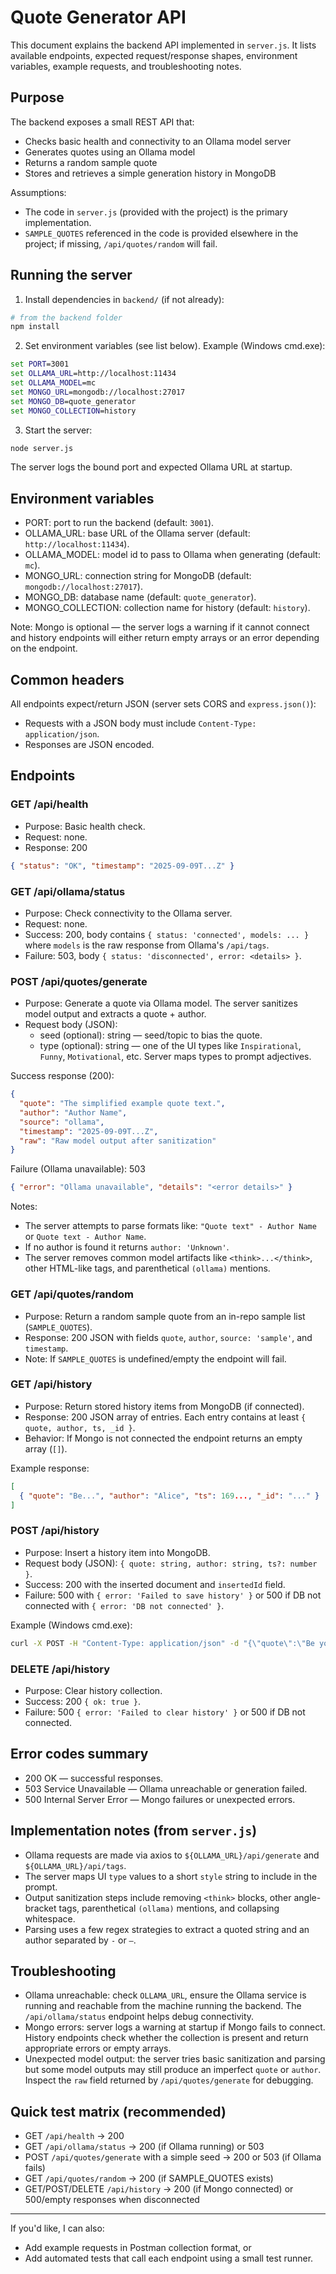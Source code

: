 # Quote Generator API

This document explains the backend API implemented in `server.js`. It lists available endpoints, expected request/response shapes, environment variables, example requests, and troubleshooting notes.

## Purpose
The backend exposes a small REST API that:
- Checks basic health and connectivity to an Ollama model server
- Generates quotes using an Ollama model
- Returns a random sample quote
- Stores and retrieves a simple generation history in MongoDB

Assumptions:
- The code in `server.js` (provided with the project) is the primary implementation.
- `SAMPLE_QUOTES` referenced in the code is provided elsewhere in the project; if missing, `/api/quotes/random` will fail.

## Running the server
1. Install dependencies in `backend/` (if not already):

```bash
# from the backend folder
npm install
```

2. Set environment variables (see list below). Example (Windows cmd.exe):

```cmd
set PORT=3001
set OLLAMA_URL=http://localhost:11434
set OLLAMA_MODEL=mc
set MONGO_URL=mongodb://localhost:27017
set MONGO_DB=quote_generator
set MONGO_COLLECTION=history
```

3. Start the server:

```bash
node server.js
```

The server logs the bound port and expected Ollama URL at startup.

## Environment variables
- PORT: port to run the backend (default: `3001`).
- OLLAMA_URL: base URL of the Ollama server (default: `http://localhost:11434`).
- OLLAMA_MODEL: model id to pass to Ollama when generating (default: `mc`).
- MONGO_URL: connection string for MongoDB (default: `mongodb://localhost:27017`).
- MONGO_DB: database name (default: `quote_generator`).
- MONGO_COLLECTION: collection name for history (default: `history`).

Note: Mongo is optional — the server logs a warning if it cannot connect and history endpoints will either return empty arrays or an error depending on the endpoint.

## Common headers
All endpoints expect/return JSON (server sets CORS and `express.json()`):
- Requests with a JSON body must include `Content-Type: application/json`.
- Responses are JSON encoded.

## Endpoints

### GET /api/health
- Purpose: Basic health check.
- Request: none.
- Response: 200

```json
{ "status": "OK", "timestamp": "2025-09-09T...Z" }
```

### GET /api/ollama/status
- Purpose: Check connectivity to the Ollama server.
- Request: none.
- Success: 200, body contains `{ status: 'connected', models: ... }` where `models` is the raw response from Ollama's `/api/tags`.
- Failure: 503, body `{ status: 'disconnected', error: <details> }`.

### POST /api/quotes/generate
- Purpose: Generate a quote via Ollama model. The server sanitizes model output and extracts a quote + author.
- Request body (JSON):
  - seed (optional): string — seed/topic to bias the quote.
  - type (optional): string — one of the UI types like `Inspirational`, `Funny`, `Motivational`, etc. Server maps types to prompt adjectives.


Success response (200):
```json
{
  "quote": "The simplified example quote text.",
  "author": "Author Name",
  "source": "ollama",
  "timestamp": "2025-09-09T...Z",
  "raw": "Raw model output after sanitization"
}
```

Failure (Ollama unavailable): 503
```json
{ "error": "Ollama unavailable", "details": "<error details>" }
```

Notes:
- The server attempts to parse formats like: `"Quote text" - Author Name` or `Quote text - Author Name`.
- If no author is found it returns `author: 'Unknown'`.
- The server removes common model artifacts like `<think>...</think>`, other HTML-like tags, and parenthetical `(ollama)` mentions.

### GET /api/quotes/random
- Purpose: Return a random sample quote from an in-repo sample list (`SAMPLE_QUOTES`).
- Response: 200 JSON with fields `quote`, `author`, `source: 'sample'`, and `timestamp`.
- Note: If `SAMPLE_QUOTES` is undefined/empty the endpoint will fail.

### GET /api/history
- Purpose: Return stored history items from MongoDB (if connected).
- Response: 200 JSON array of entries. Each entry contains at least `{ quote, author, ts, _id }`.
- Behavior: If Mongo is not connected the endpoint returns an empty array (`[]`).

Example response:
```json
[
  { "quote": "Be...", "author": "Alice", "ts": 169..., "_id": "..." }
]
```

### POST /api/history
- Purpose: Insert a history item into MongoDB.
- Request body (JSON): `{ quote: string, author: string, ts?: number }`.
- Success: 200 with the inserted document and `insertedId` field.
- Failure: 500 with `{ error: 'Failed to save history' }` or 500 if DB not connected with `{ error: 'DB not connected' }`.

Example (Windows cmd.exe):
```cmd
curl -X POST -H "Content-Type: application/json" -d "{\"quote\":\"Be yourself.\",\"author\":\"Unknown\"}" http://localhost:3001/api/history
```

### DELETE /api/history
- Purpose: Clear history collection.
- Success: 200 `{ ok: true }`.
- Failure: 500 `{ error: 'Failed to clear history' }` or 500 if DB not connected.

## Error codes summary
- 200 OK — successful responses.
- 503 Service Unavailable — Ollama unreachable or generation failed.
- 500 Internal Server Error — Mongo failures or unexpected errors.

## Implementation notes (from `server.js`)
- Ollama requests are made via axios to `${OLLAMA_URL}/api/generate` and `${OLLAMA_URL}/api/tags`.
- The server maps UI `type` values to a short `style` string to include in the prompt.
- Output sanitization steps include removing `<think>` blocks, other angle-bracket tags, parenthetical `(ollama)` mentions, and collapsing whitespace.
- Parsing uses a few regex strategies to extract a quoted string and an author separated by `-` or `—`.

## Troubleshooting
- Ollama unreachable: check `OLLAMA_URL`, ensure the Ollama service is running and reachable from the machine running the backend. The `/api/ollama/status` endpoint helps debug connectivity.
- Mongo errors: server logs a warning at startup if Mongo fails to connect. History endpoints check whether the collection is present and return appropriate errors or empty arrays.
- Unexpected model output: the server tries basic sanitization and parsing but some model outputs may still produce an imperfect `quote` or `author`. Inspect the `raw` field returned by `/api/quotes/generate` for debugging.

## Quick test matrix (recommended)
- GET `/api/health` → 200
- GET `/api/ollama/status` → 200 (if Ollama running) or 503
- POST `/api/quotes/generate` with a simple seed → 200 or 503 (if Ollama fails)
- GET `/api/quotes/random` → 200 (if SAMPLE_QUOTES exists)
- GET/POST/DELETE `/api/history` → 200 (if Mongo connected) or 500/empty responses when disconnected

---

If you'd like, I can also:
- Add example requests in Postman collection format, or
- Add automated tests that call each endpoint using a small test runner.

